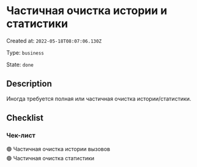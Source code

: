 # Частичная очистка истории и статистики

Created at: `2022-05-18T08:07:06.130Z`

Type: `business`

State: `done`

## Description
Иногда требуется полная или частичная очистка истории/статистики.

## Checklist
### Чек-лист
🟢 Частичная очистка истории вызовов\
🟢 Частичная очистка статистики
